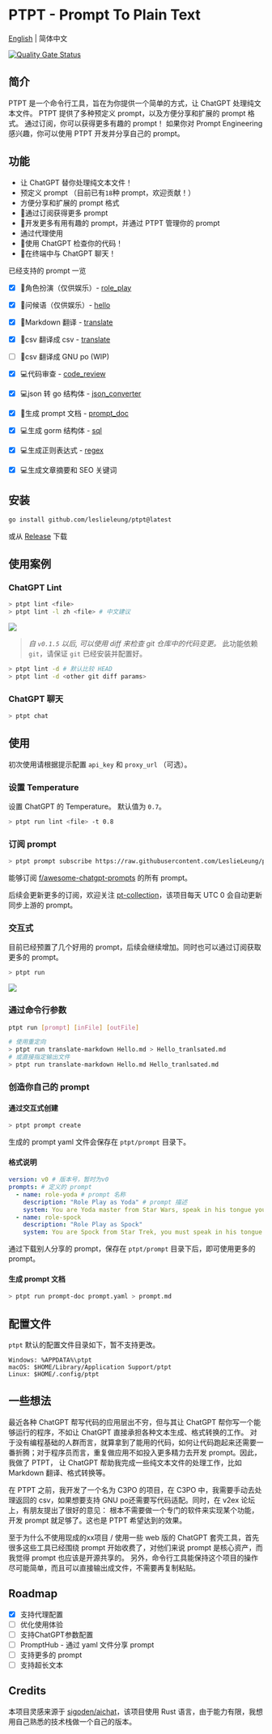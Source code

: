 # PTPT - Prompt To Plain Text

[English](README.md) | 简体中文

[![Quality Gate Status](https://sonarcloud.io/api/project_badges/measure?project=LeslieLeung_PTPT&metric=alert_status)](https://sonarcloud.io/summary/new_code?id=LeslieLeung_PTPT)

## 简介

PTPT 是一个命令行工具，旨在为你提供一个简单的方式，让 ChatGPT 处理纯文本文件。
PTPT 提供了多种预定义 prompt，以及方便分享和扩展的 prompt 格式。 通过订阅，你可以获得更多有趣的 prompt！
如果你对 Prompt Engineering 感兴趣，你可以使用 PTPT 开发并分享自己的 prompt。

## 功能

- 让 ChatGPT 替你处理纯文本文件！
- 预定义 prompt （目前已有`18`种 prompt，欢迎贡献！）
- 方便分享和扩展的 prompt 格式
- 🌟通过订阅获得更多 prompt
- 🌟开发更多有用有趣的 prompt，并通过 PTPT 管理你的 prompt
- 通过代理使用
- 🌟使用 ChatGPT 检查你的代码！
- 🌟在终端中与 ChatGPT 聊天！

已经支持的 prompt 一览

- [x] 🧸角色扮演（仅供娱乐）- [role_play](docs/prompts/role_play.md)
- [x] 🧸问候语（仅供娱乐）- [hello](docs/prompts/hello.md)
- [x] 📝Markdown 翻译 - [translate](docs/prompts/translate.md)
- [x] 📝csv 翻译成 csv - [translate](docs/prompts/translate.md)
- [ ] 📝csv 翻译成 GNU po (WIP)
- [x] 💻代码审查 - [code_review](docs/prompts/code_review.md)
- [x] 💻json 转 go 结构体 - [json_converter](docs/prompts/json_converter.md)
- [x] 📝生成 prompt 文档 - [prompt_doc](docs/prompts/prompt_doc.md)
- [x] 💻生成 gorm 结构体 - [sql](docs/prompts/sql.md)
- [x] 💻生成正则表达式 - [regex](docs/prompts/regex.md)
- [x] 💻生成文章摘要和 SEO 关键词


## 安装

```bash
go install github.com/leslieleung/ptpt@latest
```

或从 [Release](https://github.com/LeslieLeung/PTPT/releases) 下载

## 使用案例

### ChatGPT Lint

```bash
> ptpt lint <file>
> ptpt lint -l zh <file> # 中文建议
```

![](example/lint_example.png)

> *自 `v0.1.5` 以后, 可以使用 diff 来检查 git 仓库中的代码变更。*
> 此功能依赖 `git`，请保证 `git` 已经安装并配置好。

```bash
> ptpt lint -d # 默认比较 HEAD
> ptpt lint -d <other git diff params>
```


### ChatGPT 聊天

```bash
> ptpt chat
```

## 使用

初次使用请根据提示配置 `api_key` 和 `proxy_url` （可选）。

### 设置 Temperature

设置 ChatGPT 的 Temperature。 默认值为 `0.7`。

```bash
> ptpt run lint <file> -t 0.8
```

### 订阅 prompt

```bash
> ptpt prompt subscribe https://raw.githubusercontent.com/LeslieLeung/pt-collection/main/awesome-chatgpt-prompts/awesome-chatgpt-prompts.yaml
```

能够订阅 [f/awesome-chatgpt-prompts](https://github.com/f/awesome-chatgpt-prompts) 的所有 prompt。

后续会更新更多的订阅，欢迎关注 [pt-collection](https://github.com/LeslieLeung/pt-collection)，该项目每天 UTC 0 会自动更新同步上游的 prompt。

### 交互式

目前已经预置了几个好用的 prompt，后续会继续增加。同时也可以通过订阅获取更多的 prompt。

```bash
> ptpt run
```
![](docs/screenshots/interactive.gif)

### 通过命令行参数
```bash
ptpt run [prompt] [inFile] [outFile]

# 使用重定向
> ptpt run translate-markdown Hello.md > Hello_tranlsated.md
# 或直接指定输出文件
> ptpt run translate-markdown Hello.md Hello_tranlsated.md
```

### 创造你自己的 prompt

#### 通过交互式创建

```bash
> ptpt prompt create
```

生成的 prompt yaml 文件会保存在 `ptpt/prompt` 目录下。

#### 格式说明

```yaml
version: v0 # 版本号，暂时为v0
prompts: # 定义的 prompt
  - name: role-yoda # prompt 名称
    description: "Role Play as Yoda" # prompt 描述
    system: You are Yoda master from Star Wars, speak in his tongue you must. # system 指令
  - name: role-spock
    description: "Role Play as Spock"
    system: You are Spock from Star Trek, you must speak in his tongue.
```

通过下载别人分享的 prompt，保存在 `ptpt/prompt` 目录下后，即可使用更多的 prompt。

#### 生成 prompt 文档

```bash
> ptpt run prompt-doc prompt.yaml > prompt.md
```

## 配置文件

`ptpt` 默认的配置文件目录如下，暂不支持更改。

```
Windows: %APPDATA%\ptpt
macOS: $HOME/Library/Application Support/ptpt
Linux: $HOME/.config/ptpt
```

## 一些想法

最近各种 ChatGPT 帮写代码的应用层出不穷，但与其让 ChatGPT 帮你写一个能够运行的程序，不如让 ChatGPT 直接承担各种文本生成、格式转换的工作。
对于没有编程基础的人群而言，就算拿到了能用的代码，如何让代码跑起来还需要一番折腾；对于程序员而言，重复做应用不如投入更多精力去开发 prompt。因此，我做了 PTPT，
让 ChatGPT 帮助我完成一些纯文本文件的处理工作，比如 Markdown 翻译、格式转换等。
 
在 PTPT 之前，我开发了一个名为 C3PO 的项目，在 C3PO 中，我需要手动去处理返回的 csv，如果想要支持 GNU po还需要写代码适配。同时，在 v2ex 论坛上，有朋友提出了很好的意见：
根本不需要做一个专门的软件来实现某个功能，开发 prompt 就足够了。这也是 PTPT 希望达到的效果。
 
至于为什么不使用现成的xx项目 / 使用一些 web 版的 ChatGPT 套壳工具，首先很多这些工具已经围绕 prompt 开始收费了，对他们来说 prompt 是核心资产，而我觉得 prompt 也应该是开源共享的。
另外，命令行工具能保持这个项目的操作尽可能简单，而且可以直接输出成文件，不需要再复制粘贴。


## Roadmap
- [x] 支持代理配置
- [ ] 优化使用体验
- [ ] 支持ChatGPT参数配置
- [ ] PromptHub - 通过 yaml 文件分享 prompt
- [ ] 支持更多的 prompt
- [ ] 支持超长文本

## Credits
本项目灵感来源于 [sigoden/aichat](https://github.com/sigoden/aichat)，该项目使用 Rust 语言，由于能力有限，我想用自己熟悉的技术栈做一个自己的版本。